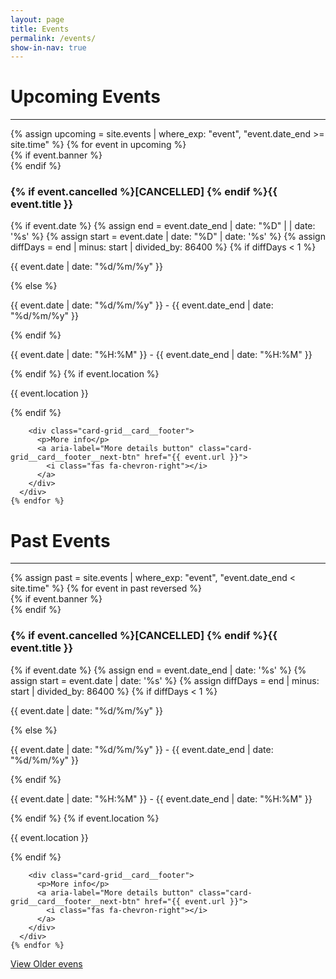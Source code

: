 ```yaml
---
layout: page
title: Events
permalink: /events/
show-in-nav: true
---
```


# Upcoming Events

-----------
<div class="page-section">
  <div class="event-grid card-grid">
    {% assign upcoming = site.events | where_exp: "event", "event.date_end >= site.time" %}
    {% for event in upcoming %}
      <div class="card-grid__card{% if event.cancelled %} cancelled {% endif %}">
        {% if event.banner %}
          <div class="card-grid__card__banner" style="background-image: url(/assets/images/contrib/events/{{ event.banner }});"></div>
        {% endif %}
        <h3>{% if event.cancelled %}[CANCELLED] {% endif %}{{ event.title }}</h3>
        {% if event.date %}
          {% assign end = event.date_end | date: "%D" | | date: '%s' %}
          {% assign start = event.date | date: "%D" | date: '%s' %}
          {% assign diffDays = end | minus: start | divided_by: 86400 %}
          {% if diffDays < 1 %}
            <div class="card-grid__card__row">
              <i class="fas fa-calendar-day"></i>
              <p>{{ event.date | date: "%d/%m/%y" }}</p>
            </div>
          {% else %}
             <div class="card-grid__card__row">
              <i class="fas fa-calendar-day"></i>
              <p>{{ event.date | date: "%d/%m/%y" }} - {{ event.date_end | date: "%d/%m/%y" }}</p>
            </div>
          {% endif %}
            <div class="card-grid__card__row">
            <i class="fas fa-clock"></i>
            <p>{{ event.date | date: "%H:%M" }} - {{ event.date_end | date: "%H:%M" }}</p>
          </div>
        {% endif %}
        {% if event.location %}
          <div class="card-grid__card__row">
            <i class="fas fa-map-marker"></i>
            <p>{{ event.location }}</p>
          </div>
        {% endif %}

        <div class="card-grid__card__footer">
          <p>More info</p>
          <a aria-label="More details button" class="card-grid__card__footer__next-btn" href="{{ event.url }}">
            <i class="fas fa-chevron-right"></i>
          </a>
        </div>
      </div>
    {% endfor %}
  </div>
</div>

# Past Events
---
<div class="page-section">
  <div class="event-grid card-grid">
    {% assign past = site.events | where_exp: "event", "event.date_end < site.time" %}
    {% for event in past reversed %}
      <div class="card-grid__card{% if event.cancelled %} cancelled {% endif %}">
        {% if event.banner %}
          <div class="card-grid__card__banner" style="background-image: url(/assets/images/contrib/events/{{ event.banner }});"></div>
        {% endif %}
        <h3>{% if event.cancelled %}[CANCELLED] {% endif %}{{ event.title }}</h3>
        {% if event.date %}
          {% assign end = event.date_end | date: '%s' %}
          {% assign start = event.date | date: '%s' %}
          {% assign diffDays = end | minus: start | divided_by: 86400 %}
          {% if diffDays < 1 %}
            <div class="card-grid__card__row">
              <i class="fas fa-calendar-day"></i>
              <p>{{ event.date | date: "%d/%m/%y" }}</p>
            </div>
          {% else %}
             <div class="card-grid__card__row">
              <i class="fas fa-calendar-day"></i>
              <p>{{ event.date | date: "%d/%m/%y" }} - {{ event.date_end | date: "%d/%m/%y" }}</p>
            </div>
          {% endif %}
          <div class="card-grid__card__row">
            <i class="fas fa-clock"></i>
            <p>{{ event.date | date: "%H:%M" }} - {{ event.date_end | date: "%H:%M" }}</p>
          </div>
        {% endif %}
        {% if event.location %}
          <div class="card-grid__card__row">
            <i class="fas fa-map-marker"></i>
            <p>{{ event.location }}</p>
          </div>
        {% endif %}

        <div class="card-grid__card__footer">
          <p>More info</p>
          <a aria-label="More details button" class="card-grid__card__footer__next-btn" href="{{ event.url }}">
            <i class="fas fa-chevron-right"></i>
          </a>
        </div>
      </div>
    {% endfor %}
  </div>
  <a class="btn btn--dark" href="/blog_all">View Older evens</a>
</div>
